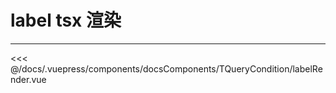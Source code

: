 # label tsx 渲染

---

<common-code-format>
  <docsComponents-TQueryCondition-labelRender slot="source"></docsComponents-TQueryCondition-labelRender>

<<< @/docs/.vuepress/components/docsComponents/TQueryCondition/labelRender.vue
</common-code-format>
